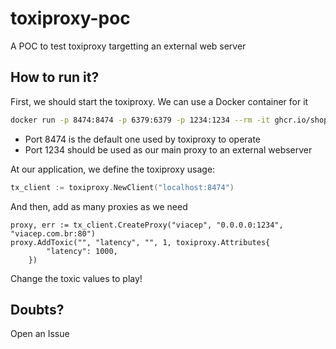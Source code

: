 # toxiproxy-poc
A POC to test toxiproxy targetting an external web server

## How to run it?

First, we should start the toxiproxy. We can use a Docker container for it

```bash
docker run -p 8474:8474 -p 6379:6379 -p 1234:1234 --rm -it ghcr.io/shopify/toxiproxy
```
- Port 8474 is the default one used by toxiproxy to operate
- Port 1234 should be used as our main proxy to an external webserver

At our application, we define the toxiproxy usage:

```go
tx_client := toxiproxy.NewClient("localhost:8474")
```

And then, add as many proxies as we need

```
proxy, err := tx_client.CreateProxy("viacep", "0.0.0.0:1234", "viacep.com.br:80")
proxy.AddToxic("", "latency", "", 1, toxiproxy.Attributes{
		"latency": 1000,
	})
```

Change the toxic values to play!

## Doubts?

Open an Issue
